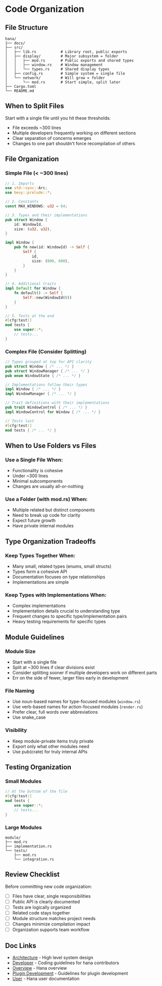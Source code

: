 # Code Organization

## File Structure

```
hana/
├── docs/
├── src/
│   ├── lib.rs           # Library root, public exports
│   ├── display/         # Major subsystem = folder
│   │   ├── mod.rs       # Public exports and shared types
│   │   ├── window.rs    # Window management
│   │   └── types.rs     # Shared display types
│   ├── config.rs        # Simple system = single file
│   └── network/         # Will grow = folder
│       └── mod.rs       # Start simple, split later
├── Cargo.toml
└── README.md
```

## When to Split Files

Start with a single file until you hit these thresholds:
- File exceeds ~300 lines
- Multiple developers frequently working on different sections
- Clear separation of concerns emerges
- Changes to one part shouldn't force recompilation of others

## File Organization

### Simple File (< ~300 lines)
```rust
// 1. Imports
use std::sync::Arc;
use bevy::prelude::*;

// 2. Constants
const MAX_WINDOWS: u32 = 64;

// 3. Types and their implementations
pub struct Window {
    id: WindowId,
    size: (u32, u32),
}

impl Window {
    pub fn new(id: WindowId) -> Self {
        Self { 
            id,
            size: (800, 600),
        }
    }
}

// 4. Additional traits
impl Default for Window {
    fn default() -> Self {
        Self::new(WindowId(0))
    }
}

// 5. Tests at the end
#[cfg(test)]
mod tests {
    use super::*;
    // tests...
}
```

### Complex File (Consider Splitting)
```rust
// Types grouped at top for API clarity
pub struct Window { /* ... */ }
pub struct WindowManager { /* ... */ }
pub enum WindowState { /* ... */ }

// Implementations follow their types
impl Window { /* ... */ }
impl WindowManager { /* ... */ }

// Trait definitions with their implementations
pub trait WindowControl { /* ... */ }
impl WindowControl for Window { /* ... */ }

// Tests last
#[cfg(test)]
mod tests { /* ... */ }
```

## When to Use Folders vs Files

### Use a Single File When:
- Functionality is cohesive
- Under ~300 lines
- Minimal subcomponents
- Changes are usually all-or-nothing

### Use a Folder (with mod.rs) When:
- Multiple related but distinct components
- Need to break up code for clarity
- Expect future growth
- Have private internal modules

## Type Organization Tradeoffs

### Keep Types Together When:
- Many small, related types (enums, small structs)
- Types form a cohesive API
- Documentation focuses on type relationships
- Implementations are simple

### Keep Types with Implementations When:
- Complex implementations
- Implementation details crucial to understanding type
- Frequent changes to specific type/implementation pairs
- Heavy testing requirements for specific types

## Module Guidelines

### Module Size
- Start with a single file
- Split at ~300 lines if clear divisions exist
- Consider splitting sooner if multiple developers work on different parts
- Err on the side of fewer, larger files early in development

### File Naming
- Use noun-based names for type-focused modules (`window.rs`)
- Use verb-based names for action-focused modules (`render.rs`)
- Prefer clear, full words over abbreviations
- Use snake_case

### Visibility
- Keep module-private items truly private
- Export only what other modules need
- Use pub(crate) for truly internal APIs

## Testing Organization

### Small Modules
```rust
// At the bottom of the file
#[cfg(test)]
mod tests {
    use super::*;
    // tests...
}
```

### Large Modules
```
module/
├── mod.rs
├── implementation.rs
└── tests/
    ├── mod.rs
    └── integration.rs
```

## Review Checklist

Before committing new code organization:
- [ ] Files have clear, single responsibilities
- [ ] Public API is clearly documented
- [ ] Tests are logically organized
- [ ] Related code stays together
- [ ] Module structure matches project needs
- [ ] Changes minimize compilation impact
- [ ] Organization supports team workflow

## Doc Links
- [Architecture](../architecture/README.md) - High level system design
- [Developer](../developer/README.md) - Coding guidelines for hana contributors
- [Overview](../../README.md) - Hana overview
- [Plugin Development](../plugins/README.md) - Guidelines for plugin development
- [User](../developer/README.md) - Hana user documentation
